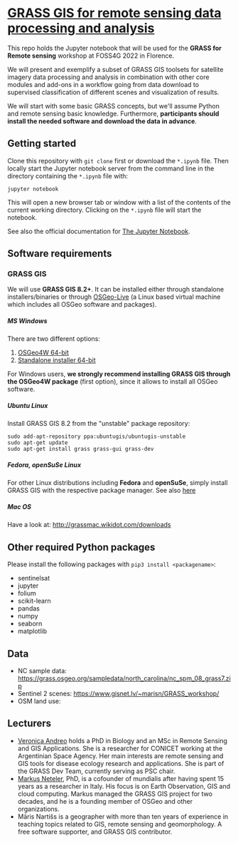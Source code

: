 # [GRASS GIS for remote sensing data processing and analysis ](https://talks.osgeo.org/foss4g-2022-workshops/talk/NCMHSM/)

This repo holds the Jupyter notebook that will be used for the **GRASS for Remote sensing**
workshop at FOSS4G 2022 in Florence.

We will present and exemplify a subset of GRASS GIS toolsets for satellite imagery
data processing and analysis in combination with other core modules and add-ons in
a workflow going from data download to supervised classification of different scenes
and visualization of results.

We will start with some basic GRASS concepts, but we'll assume Python and remote
sensing basic knowledge. Furthermore, **participants should install the needed
software and download the data in advance**.

## Getting started

Clone this repository with `git clone` first or download the `*.ipynb` file.
Then locally start the Jupyter notebook server from the command line in the
directory containing the `*.ipynb` file with:

`jupyter notebook`

This will open a new browser tab or window with a list of the contents of the current
working directory. Clicking on the `*.ipynb` file will start the notebook.

See also the official documentation for [The Jupyter Notebook](https://jupyter-notebook.readthedocs.io/en/latest/).


## Software requirements

### GRASS GIS

We will use **GRASS GIS 8.2+**. It can be installed either through standalone
installers/binaries or through [OSGeo-Live](https://live.osgeo.org/en/index.html)
(a Linux based virtual machine which includes all OSGeo software and packages).

##### MS Windows

There are two different options:
1. [OSGeo4W 64-bit](http://download.osgeo.org/osgeo4w/v2/osgeo4w-setup.exe)
2. [Standalone installer 64-bit](https://grass.osgeo.org/grass82/binary/mswindows/native/WinGRASS-8.2.0-1-Setup.exe)

For Windows users, **we strongly recommend installing GRASS GIS through the OSGeo4W package** (first option),
since it allows to install all OSGeo software.

##### Ubuntu Linux

Install GRASS GIS 8.2 from the "unstable" package repository:

```
sudo add-apt-repository ppa:ubuntugis/ubuntugis-unstable
sudo apt-get update
sudo apt-get install grass grass-gui grass-dev
```

##### Fedora, openSuSe Linux

For other Linux distributions including **Fedora** and **openSuSe**,
simply install GRASS GIS with the respective package manager.
See also [here](https://grass.osgeo.org/download/)

##### Mac OS

Have a look at: http://grassmac.wikidot.com/downloads

## Other required Python packages

Please install the following packages with `pip3 install <packagename>`:

- sentinelsat
- jupyter
- folium
- scikit-learn
- pandas
- numpy
- seaborn
- matplotlib

## Data

- NC sample data: https://grass.osgeo.org/sampledata/north_carolina/nc_spm_08_grass7.zip
- Sentinel 2 scenes: https://www.gisnet.lv/~marisn/GRASS_workshop/
- OSM land use:

## Lecturers

- [Veronica Andreo](https://veroandreo.gitlab.io/) holds a PhD in Biology and an MSc in Remote Sensing and GIS Applications. She is a researcher for CONICET working at the Argentinian Space Agency. Her main interests are remote sensing and GIS tools for disease ecology research and applications. She is part of the GRASS Dev Team, currently serving as PSC chair.
- [Markus Neteler](https://www.mundialis.de/neteler/), PhD, is a cofounder of mundialis after having spent 15 years as a researcher in Italy. His focus is on Earth Observation, GIS and cloud computing. Markus managed the GRASS GIS project for two decades, and he is a founding member of OSGeo and other organizations.
- Māris Nartišs is a geographer with more than ten years of experience in teaching topics related to GIS, remote sensing and geomorphology. A free software supporter, and GRASS GIS contributor.

